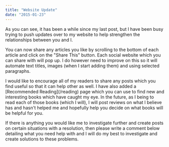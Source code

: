 ```yaml
---
title: "Website Update"
date: "2015-01-23"
---
```


As you can see, it has been a while since my last post, but I have been busy trying to push updates over to my website to help strengthen the relationships between you and I.

You can now share any articles you like by scrolling to the bottom of each article and click on the "Share This" button. Each social website which you can share with will pop up. I do however need to improve on this so it will automate text titles, images (when I start adding them) and using selected paragraphs.

I would like to encourage all of my readers to share any posts which you find useful so that it can help other as well. I have also added a \[Recommended Reading\](/reading) page which you can use to find new and interesting books which have caught my eye. In the future, as I being to read each of those books (which I will), I will post reviews on what I believe has and hasn't helped me and hopefully help you decide on what books will be helpful for you.

If there is anything you would like me to investigate further and create posts on certain situations with a resolution, then please write a comment below detailing what you need help with and I will do my best to investigate and create solutions to these problems.
